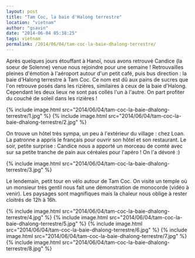 ```yaml
---
layout: post
title: "Tam Coc, la baie d'Halong terrestre"
location: "vietnam"
author: "gsavin"
date: "2014-06-04 05:38:25"
tags: vietnam
permalink: /2014/06/04/tam-coc-la-baie-dhalong-terrestre/
---
```

Après quelques jours étouffant à Hanoï, nous avons retrouvé Candice (la soeur de Solenne) venue nous rejoindre pour une semaine ! Retrouvailles pleines d'émotion à l'aéroport autour d'un petit café, puis bus direction : la baie d'Halong terrestre à Tam Coc. Ce nom est dû aux pains de sucres que l'on retrouve posés dans les rizières, similaires à ceux de la baie d'Halong. Cependant les deux lieux ne sont pas collés l'un à l'autre. On part profiter du couché de soleil dans les rizières !

{% include image.html src="2014/06/04/tam-coc-la-baie-dhalong-terrestre/1.jpg" %}
{% include image.html src="2014/06/04/tam-coc-la-baie-dhalong-terrestre/2.jpg" %}

On trouve un hôtel très sympa, un peu à l'extérieur du village : chez Loan. La patronne a appris le français pour ouvrir son hôtel et son restaurant. Le soir, petite surprise : Candice nous a apporté un morceau de comté avec sur sa petite tranche de pain aux céréales pour l'apéro ! On l'a dévoré :)

{% include image.html src="2014/06/04/tam-coc-la-baie-dhalong-terrestre/3.jpg" %}

Le lendemain, petit tour en vélo autour de Tam Coc. On visite un temple où un monsieur très gentil nous fait une démonstration de monocorde (vidéo à venir). Les paysages sont magnifiques mais la chaleur nous oblige à rester cloitrés de 12h à 16h.

{% include image.html src="2014/06/04/tam-coc-la-baie-dhalong-terrestre/4.jpg" %}
{% include image.html src="2014/06/04/tam-coc-la-baie-dhalong-terrestre/5.jpg" %}
{% include image.html src="2014/06/04/tam-coc-la-baie-dhalong-terrestre/6.jpg" %}
{% include image.html src="2014/06/04/tam-coc-la-baie-dhalong-terrestre/7.jpg" %}
{% include image.html src="2014/06/04/tam-coc-la-baie-dhalong-terrestre/8.jpg" %}
